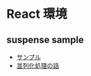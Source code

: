 # React 環境

## suspense sample

- [サンプル](https://neko-note.org/react-suspense-axios/972)
- [並列化処理の話](https://qiita.com/im36-123/items/c0678a46ee0f8e44e150)
